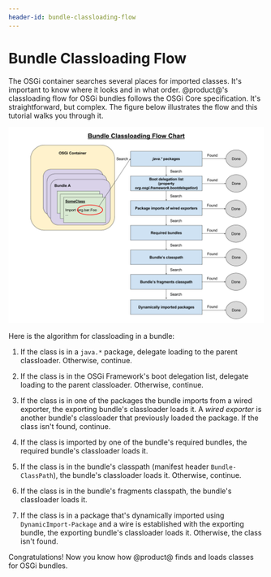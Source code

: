 ```yaml
---
header-id: bundle-classloading-flow
---
```


# Bundle Classloading Flow

The OSGi container searches several places for imported classes. It's important
to know where it looks and in what order. @product@'s classloading flow for OSGi
bundles follows the OSGi Core specification. It's straightforward, but complex.
The figure below illustrates the flow and this tutorial walks you through it.

![Figure 1.0: This flow chart illustrates classloading in a bundle.](../../images/bundle-classloading-flow-chart.png)

Here is the algorithm for classloading in a bundle: 

1.  If the class is in a `java.*` package, delegate loading to the parent
    classloader. Otherwise, continue.

2.  If the class is in the OSGi Framework's boot delegation list, delegate
    loading to the parent classloader. Otherwise, continue.

3.  If the class is in one of the packages the bundle imports from a wired
    exporter, the exporting bundle's classloader loads it. A *wired exporter* is
    another bundle's classloader that previously loaded the package. If the
    class isn't found, continue.

4.  If the class is imported by one of the bundle's required bundles, the
    required bundle's classloader loads it.

5.  If the class is in the bundle's classpath (manifest header
    `Bundle-ClassPath`), the bundle's classloader loads it. Otherwise, continue.

6.  If the class is in the bundle's fragments classpath, the bundle's
    classloader loads it.

7.  If the class is in a package that's dynamically imported using
    `DynamicImport-Package` and a wire is established with the exporting bundle,
    the exporting bundle's classloader loads it. Otherwise, the class isn't
    found.

Congratulations! Now you know how @product@ finds and loads classes for OSGi bundles. 
